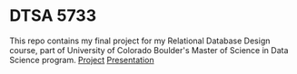 # DTSA 5733
This repo contains my final project for my Relational Database Design course, part of University of Colorado Boulder's Master of Science in Data Science program.
[Project]()
[Presentation]()
